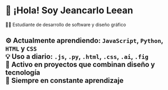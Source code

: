 # 👋 ¡Hola! Soy Jeancarlo Leean

🧑‍💻 Estudiante de desarrollo de software y diseño gráfico 

⚙️ Actualmente aprendiendo: `JavaScript`, `Python`, `HTML` y `CSS`  
💡 Uso a diario: `.js`, `.py`, `.html`, `.css`, `.ai`, `.fig`  
🌱 Activo en proyectos que combinan diseño y tecnología  
💬 Siempre en constante aprendizaje 
---
